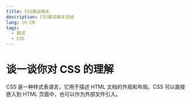 ```yaml
---
title: CSS面试相关
description: CSS面试相关总结
lang: zh-CN
tags:
  - 面试
  - CSS
---
```


# 谈一谈你对 CSS 的理解

CSS 是一种样式表语言，它用于描述 HTML 文档的外观和布局。CSS 可以直接嵌入到 HTML 页面中，也可以作为外部文件引入。
